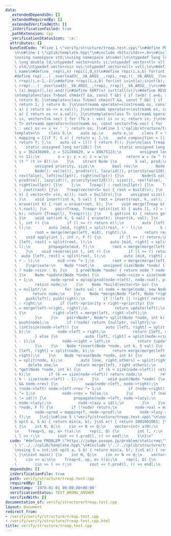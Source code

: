 ```yaml
---
data:
  _extendedDependsOn: []
  _extendedRequiredBy: []
  _extendedVerifiedWith: []
  _isVerificationFailed: true
  _pathExtension: cpp
  _verificationStatusIcon: ':x:'
  attributes: {}
  bundledCode: "#line 1 \"verify/structure/treap.test.cpp\"\n#define PROBLEM \"https://judge.yosupo.jp/problem/staticrmq\"\
    \n\n#line 1 \"cplib/template.hpp\"\n#include <bits/stdc++.h>\n#include <atcoder/all>\n\
    \nusing namespace std;\nusing namespace atcoder;\n\ntypedef long long ll;\ntypedef\
    \ long double ld;\ntypedef vector<int> vi;\ntypedef vector<ll> vll;\ntypedef vector<ld>\
    \ vld;\ntypedef vector<vi> vvi;\ntypedef vector<vll> vvll;\n\n#define _overload3(_1,_2,_3,name,...)\
    \ name\n#define _rep(i,n) repi(i,0,n)\n#define repi(i,a,b) for(int i=int(a);i<int(b);++i)\n\
    #define rep(...) _overload3(__VA_ARGS__,repi,_rep,)(__VA_ARGS__)\n#define _rrep(i,n)\
    \ rrepi(i,n-1,-1)\n#define rrepi(i,a,b) for(int i=int(a);i>int(b);--i)\n#define\
    \ rrep(...) _overload3(__VA_ARGS__,rrepi,_rrep)(__VA_ARGS__)\n\n#define all(x)\
    \ (x).begin(),(x).end()\n#define SORT(x) sort(all(x))\n#define REVERSE(x) reverse(all(x))\n\
    \ntemplate<class T>bool chmax(T &a, const T &b) { if (a<b) { a=b; return 1; }\
    \ return 0; }\ntemplate<class T>bool chmin(T &a, const T &b) { if (b<a) { a=b;\
    \ return 1; } return 0; }\n\nostream& operator<<(ostream& os, const modint998244353&\
    \ a) { return os << a.val(); }\nostream& operator<<(ostream& os, const modint1000000007&\
    \ a) { return os << a.val(); }\n\ntemplate<class T> istream& operator>>(istream&\
    \ is, vector<T>& vec) { for (T& x : vec) is >> x; return is; }\ntemplate<class\
    \ T> ostream& operator<<(ostream& os, const vector<T>& vec) { for (const T& x\
    \ : vec) os << x << ' '; return os; }\n#line 1 \"cplib/structure/treap.hpp\"\n\
    template<\n    class S,\n    auto op,\n    auto e,\n    class F = S,\n    auto\
    \ mapping = [](F f, S x) { return x; },\n    auto composition = [](F f, F g) {\
    \ return f; },\n    auto id = []() { return F(); }\n>\nclass Treap {\npublic:\n\
    \    static unsigned long xor128() {\n        static unsigned long x = 123456789,\
    \ y = 362436069, z = 521288629, w = 88675123;\n        unsigned long t = x ^ (x\
    \ << 11);\n        x = y; y = z; z = w;\n        return w = (w ^ (w >> 19)) ^\
    \ (t ^ (t >> 8));\n    }\n    struct Node {\n        S val, prod;\n        F lazy;\n\
    \        unsigned priority, size;\n        bool rev;\n        Node *left, *right;\n\
    \        Node(): val(e()), prod(e()), lazy(id()), priority(xor128()), size(1),\
    \ rev(false), left(nullptr), right(nullptr) {}\n        Node(S val): val(val),\
    \ prod(val), lazy(id()), priority(xor128()), size(1), rev(false), left(nullptr),\
    \ right(nullptr) {}\n    };\n    Treap() : root(nullptr) {}\n    Treap(Node *root)\
    \ : root(root) {}\n    Treap(vector<S> &v) { root = build(v); }\n    Treap(int\
    \ n) { vector<S> v(n, e()); root = build(v);}\n    unsigned size() { return size(root);\
    \ }\n    void insert(int k, S val) { root = insert(root, k, val); }\n    void\
    \ erase(int k) { root = erase(root, k); }\n    void merge(Treap &t) { root = merge(root,\
    \ t.root); }\n    pair<Treap, Treap> split(int k) { auto [l, r] = split(root,\
    \ k); return {Treap(l), Treap(r)}; }\n    S get(int k) { return get(root, k)->val;\
    \ }\n    void set(int k, S val) { erase(k); insert(k, val); }\n    S prod(int\
    \ l, int r) {\n        if (l >= r) return e();\n        auto [left, rest] = split(root,\
    \ l);\n        auto [mid, right] = split(rest, r - l);\n        S res = prod(mid);\n\
    \        root = merge(merge(left, mid), right);\n        return res;\n    }\n\
    \    void apply(int l, int r, F f) {\n        if (l >= r) return;\n        auto\
    \ [left, rest] = split(root, l);\n        auto [mid, right] = split(rest, r -\
    \ l);\n        propagate(mid, f);\n        root = merge(merge(left, mid), right);\n\
    \    }\n    void reverse(int l, int r) {\n        if (l >= r) return;\n      \
    \  auto [left, rest] = split(root, l);\n        auto [mid, right] = split(rest,\
    \ r - l);\n        mid->rev ^= 1;\n        root = merge(merge(left, mid), right);\n\
    \    }\nprivate:\n    Node *root;\n    unsigned size(Node *node) { return node\
    \ ? node->size : 0; }\n    S prod(Node *node) { return node ? node->prod : e();\
    \ }\n    Node *update(Node *node) {\n        node->size = size(node->left) + size(node->right)\
    \ + 1;\n        node->prod = op(op(prod(node->left), node->val), prod(node->right));\n\
    \        return node;\n    }\n    Node *build(vector<S> &v) {\n        Node *node\
    \ = nullptr;\n        for (auto val: v) node = merge(node, new Node(val));\n \
    \       return node;\n    }\n    Node *merge(Node *left, Node *right) {\n    \
    \    push(left); push(right);\n        if (!left || !right) return left ? left\
    \ : right;\n        if (left->priority > right->priority) {\n            left->right\
    \ = merge(left->right, right);\n            return update(left);\n        } else\
    \ {\n            right->left = merge(left, right->left);\n            return update(right);\n\
    \        }\n    }\n    pair<Node*, Node*> split(Node *node, int k) {\n       \
    \ push(node);\n        if (!node) return {nullptr, nullptr};\n        if (k <=\
    \ (int)size(node->left)) {\n            auto [left, right] = split(node->left,\
    \ k);\n            node->left = right;\n            return {left, update(node)};\n\
    \        } else {\n            auto [left, right] = split(node->right, k - size(node->left)\
    \ - 1);\n            node->right = left;\n            return {update(node), right};\n\
    \        }\n    }\n    Node *insert(Node *node, int k, S val) {\n        auto\
    \ [left, right] = split(node, k);\n        return merge(merge(left, new Node(val)),\
    \ right);\n    }\n    Node *erase(Node *node, int k) {\n        auto [left, right]\
    \ = split(node, k);\n        auto [one, right_others] = split(right, 1);\n   \
    \     delete one;\n        return merge(left, right_others);\n    }\n    Node\
    \ *get(Node *node, int k) {\n        if (k < size(node->left)) return get(node->left,\
    \ k);\n        if (k == size(node->left)) return node;\n        return get(node->right,\
    \ k - size(node->left) - 1);\n    }\n    void push(Node *node) {\n        if (node\
    \ && node->rev) {\n            swap(node->left, node->right);\n            if\
    \ (node->left) node->left->rev ^= 1;\n            if (node->right) node->right->rev\
    \ ^= 1;\n            node->rev = false;\n        }\n        if (node && node->lazy\
    \ != id()) {\n            propagate(node->left, node->lazy);\n            propagate(node->right,\
    \ node->lazy);\n            node->lazy = id();\n        }\n    }\n    void propagate(Node\
    \ *node, F f) {\n        if (!node) return;\n        node->val = mapping(f, node->val);\n\
    \        node->prod = mapping(f, node->prod);\n        node->lazy = composition(node->lazy,\
    \ f);\n    }\n};\n#line 5 \"verify/structure/treap.test.cpp\"\n\nusing S = int;\n\
    S op(S a, S b) { return min(a, b); }\nS e() { return 1001001001; }\n\nint main()\
    \ {\n    int N, Q;\n    cin >> N >> Q;\n    vector<int> a(N);\n    cin >> a;\n\
    \n    Treap<S, op, e> t(a);\n    rep(i, Q) {\n        int l, r;\n        cin >>\
    \ l >> r;\n        cout << t.prod(l, r) << endl;\n    }\n}\n"
  code: "#define PROBLEM \"https://judge.yosupo.jp/problem/staticrmq\"\n\n#include\
    \ \"../../cplib/template.hpp\"\n#include \"../../cplib/structure/treap.hpp\"\n\
    \nusing S = int;\nS op(S a, S b) { return min(a, b); }\nS e() { return 1001001001;\
    \ }\n\nint main() {\n    int N, Q;\n    cin >> N >> Q;\n    vector<int> a(N);\n\
    \    cin >> a;\n\n    Treap<S, op, e> t(a);\n    rep(i, Q) {\n        int l, r;\n\
    \        cin >> l >> r;\n        cout << t.prod(l, r) << endl;\n    }\n}\n"
  dependsOn: []
  isVerificationFile: true
  path: verify/structure/treap.test.cpp
  requiredBy: []
  timestamp: '1970-01-01 00:00:00+00:00'
  verificationStatus: TEST_WRONG_ANSWER
  verifiedWith: []
documentation_of: verify/structure/treap.test.cpp
layout: document
redirect_from:
- /verify/verify/structure/treap.test.cpp
- /verify/verify/structure/treap.test.cpp.html
title: verify/structure/treap.test.cpp
---
```

